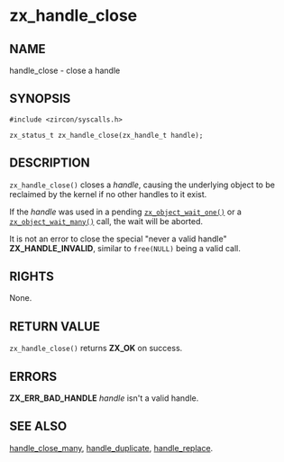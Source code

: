 # zx_handle_close

## NAME

<!-- Updated by update-docs-from-abigen, do not edit. -->

handle_close - close a handle

## SYNOPSIS

<!-- Updated by update-docs-from-abigen, do not edit. -->

```
#include <zircon/syscalls.h>

zx_status_t zx_handle_close(zx_handle_t handle);
```

## DESCRIPTION

`zx_handle_close()` closes a *handle*, causing the underlying object to be
reclaimed by the kernel if no other handles to it exist.

If the *handle* was used in a pending [`zx_object_wait_one()`] or a
[`zx_object_wait_many()`] call, the wait will be aborted.

It is not an error to close the special "never a valid handle" **ZX_HANDLE_INVALID**,
similar to `free(NULL)` being a valid call.

## RIGHTS

<!-- Updated by update-docs-from-abigen, do not edit. -->

None.

## RETURN VALUE

`zx_handle_close()` returns **ZX_OK** on success.

## ERRORS

**ZX_ERR_BAD_HANDLE**  *handle* isn't a valid handle.

## SEE ALSO

[handle_close_many](handle_close_many.md),
[handle_duplicate](handle_duplicate.md),
[handle_replace](handle_replace.md).

<!-- References updated by update-docs-from-abigen, do not edit. -->

[`zx_object_wait_many()`]: object_wait_many.md
[`zx_object_wait_one()`]: object_wait_one.md
